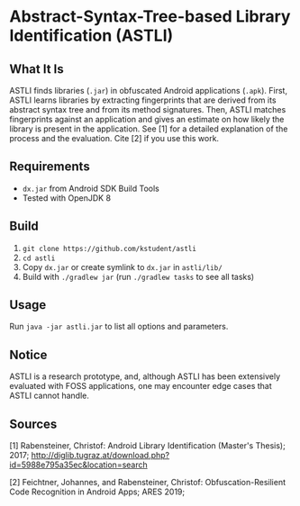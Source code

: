 # Abstract-Syntax-Tree-based Library Identification (ASTLI)

## What It Is

ASTLI finds libraries (`.jar`) in obfuscated Android applications (`.apk`). First, ASTLI learns libraries by extracting fingerprints that are derived from its abstract syntax tree and from its method signatures. Then, ASTLI matches fingerprints against an application and gives an estimate on how likely the library is present in the application. See [1] for a detailed explanation of the process and the evaluation. Cite [2] if you use this work. 

## Requirements

- `dx.jar` from Android SDK Build Tools
- Tested with OpenJDK 8

## Build

1. `git clone https://github.com/kstudent/astli`
2. `cd astli`
3. Copy `dx.jar` or create symlink to `dx.jar` in `astli/lib/`
4. Build with `./gradlew jar` (run `./gradlew tasks` to see all tasks)

## Usage

Run `java -jar astli.jar` to list all options and parameters.

## Notice

ASTLI is a research prototype, and, although ASTLI has been extensively evaluated with FOSS applications, one may encounter edge cases that ASTLI cannot handle. 

## Sources

[1] Rabensteiner, Christof: Android Library Identification (Master's Thesis); 2017;  http://diglib.tugraz.at/download.php?id=5988e795a35ec&location=search

[2] Feichtner, Johannes, and Rabensteiner, Christof: Obfuscation-Resilient Code Recognition in Android Apps; ARES 2019;  
